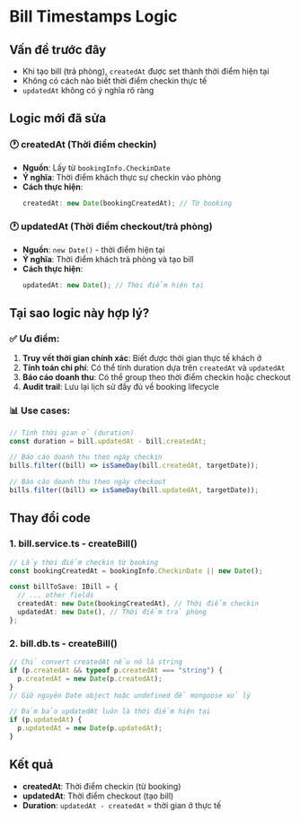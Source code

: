 # Bill Timestamps Logic

## Vấn đề trước đây

- Khi tạo bill (trả phòng), `createdAt` được set thành thời điểm hiện tại
- Không có cách nào biết thời điểm checkin thực tế
- `updatedAt` không có ý nghĩa rõ ràng

## Logic mới đã sửa

### 🕐 **createdAt (Thời điểm checkin)**

- **Nguồn**: Lấy từ `bookingInfo.CheckinDate`
- **Ý nghĩa**: Thời điểm khách thực sự checkin vào phòng
- **Cách thực hiện**:
  ```typescript
  createdAt: new Date(bookingCreatedAt); // Từ booking
  ```

### 🕐 **updatedAt (Thời điểm checkout/trả phòng)**

- **Nguồn**: `new Date()` - thời điểm hiện tại
- **Ý nghĩa**: Thời điểm khách trả phòng và tạo bill
- **Cách thực hiện**:
  ```typescript
  updatedAt: new Date(); // Thời điểm hiện tại
  ```

## Tại sao logic này hợp lý?

### ✅ **Ưu điểm**:

1. **Truy vết thời gian chính xác**: Biết được thời gian thực tế khách ở
2. **Tính toán chi phí**: Có thể tính duration dựa trên `createdAt` và `updatedAt`
3. **Báo cáo doanh thu**: Có thể group theo thời điểm checkin hoặc checkout
4. **Audit trail**: Lưu lại lịch sử đầy đủ về booking lifecycle

### 📊 **Use cases**:

```typescript
// Tính thời gian ở (duration)
const duration = bill.updatedAt - bill.createdAt;

// Báo cáo doanh thu theo ngày checkin
bills.filter((bill) => isSameDay(bill.createdAt, targetDate));

// Báo cáo doanh thu theo ngày checkout
bills.filter((bill) => isSameDay(bill.updatedAt, targetDate));
```

## Thay đổi code

### 1. **bill.service.ts - createBill()**

```typescript
// Lấy thời điểm checkin từ booking
const bookingCreatedAt = bookingInfo.CheckinDate || new Date();

const billToSave: IBill = {
  // ... other fields
  createdAt: new Date(bookingCreatedAt), // Thời điểm checkin
  updatedAt: new Date(), // Thời điểm trả phòng
};
```

### 2. **bill.db.ts - createBill()**

```typescript
// Chỉ convert createdAt nếu nó là string
if (p.createdAt && typeof p.createdAt === "string") {
  p.createdAt = new Date(p.createdAt);
}
// Giữ nguyên Date object hoặc undefined để mongoose xử lý

// Đảm bảo updatedAt luôn là thời điểm hiện tại
if (p.updatedAt) {
  p.updatedAt = new Date(p.updatedAt);
}
```

## Kết quả

- **createdAt**: Thời điểm checkin (từ booking)
- **updatedAt**: Thời điểm checkout (tạo bill)
- **Duration**: `updatedAt - createdAt` = thời gian ở thực tế
